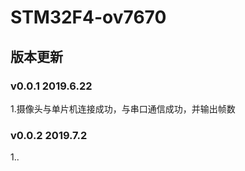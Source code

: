 # STM32F4-ov7670


## 版本更新

### v0.0.1   2019.6.22

1.摄像头与单片机连接成功，与串口通信成功，并输出帧数
 
### v0.0.2   2019.7.2

1..


